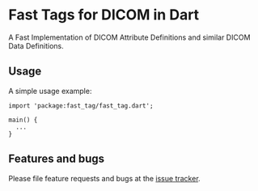 # Fast Tags for DICOM in Dart

A Fast Implementation of DICOM Attribute Definitions and
similar DICOM Data Definitions.

## Usage

A simple usage example:

    import 'package:fast_tag/fast_tag.dart';

    main() {
      ...
    }

## Features and bugs

Please file feature requests and bugs at the [issue tracker][tracker].

[tracker]: https://github.com/jfphilbin/fast_tag/issues
